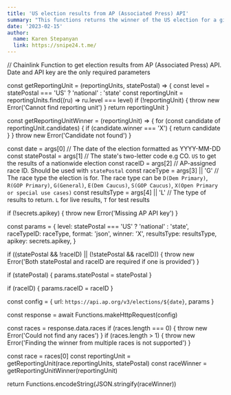 ```yaml
---
title: 'US election results from AP (Associated Press) API'
summary: "This functions returns the winner of the US election for a given date. It uses the AP (Associated Press) API to get the results. The date is the only required parameter. API key is the only required secret."
date: '2023-02-15'
author:
  name: Karen Stepanyan
  link: https://snipe24.t.me/
---
```

// Chainlink Function to get election results from AP (Associated Press) API. Date and API key are the only required parameters

const getReportingUnit = (reportingUnits, statePostal) => {
const level = statePostal === 'US' ? 'national' : 'state'
const reportingUnit = reportingUnits.find((ru) => ru.level === level)
if (!reportingUnit) {
throw new Error('Cannot find reporting unit')
}
return reportingUnit
}

const getReportingUnitWinner = (reportingUnit) => {
for (const candidate of reportingUnit.candidates) {
if (candidate.winner === 'X') {
return candidate
}
}
throw new Error('Candidate not found')
}


const date = args[0] // The date of the election formatted as YYYY-MM-DD
const statePostal = args[1] // The state's two-letter code e.g CO. `US` to get the results of a nationwide election
const raceID = args[2] // AP-assigned race ID. Should be used with `statePostal`
const raceType = args[3] || 'G' // The race type the election is for. The race type can be `D(Dem Primary)`, `R(GOP Primary)`, `G(General)`, `E(Dem Caucus)`, `S(GOP Caucus)`, `X(Open Primary or special use cases)`
const resultsType = args[4] || 'L' // The type of results to return. `L` for live results, `T` for test results

if (!secrets.apikey) {
throw new Error('Missing AP API key')
}

const params = {
level:  statePostal === 'US' ? 'national' : 'state',
raceTypeID: raceType,
format: 'json',
winner: 'X',
resultsType: resultsType,
apikey: secrets.apikey,
}

if ((statePostal && !raceID) || (!statePostal && raceID)) {
throw new Error('Both statePostal and raceID are required if one is provided')
}

if (statePostal) {
params.statePostal = statePostal
}

if (raceID) {
params.raceID = raceID
}

const config = {
url: `https://api.ap.org/v3/elections/${date}`,
params
}

const response = await Functions.makeHttpRequest(config)

const races = response.data.races
if (races.length === 0) {
throw new Error('Could not find any races')
}
if (races.length > 1) {
throw new Error('Finding the winner from multiple races is not supported')
}

const race = races[0]
const reportingUnit = getReportingUnit(race.reportingUnits, statePostal)
const raceWinner = getReportingUnitWinner(reportingUnit)


return Functions.encodeString(JSON.stringify(raceWinner))